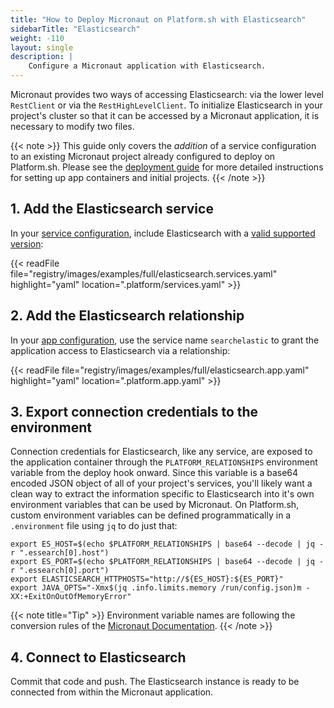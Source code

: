 ```yaml
---
title: "How to Deploy Micronaut on Platform.sh with Elasticsearch"
sidebarTitle: "Elasticsearch"
weight: -110
layout: single
description: |
    Configure a Micronaut application with Elasticsearch.
---
```


Micronaut provides two ways of accessing Elasticsearch: via the lower level `RestClient` or via the `RestHighLevelClient`. To initialize Elasticsearch in your project's cluster so that it can be accessed by a Micronaut application, it is necessary to modify two files. 

{{< note >}}
This guide only covers the *addition* of a service configuration to an existing Micronaut project already configured to deploy on Platform.sh. Please see the [deployment guide](/guides/micronaut/deploy/_index.md) for more detailed instructions for setting up app containers and initial projects. 
{{< /note >}}

## 1. Add the Elasticsearch service

In your [service configuration](../../add-services/_index.md), include Elasticsearch with a [valid supported version](../../add-services/elasticsearch.md):

{{< readFile file="registry/images/examples/full/elasticsearch.services.yaml" highlight="yaml" location=".platform/services.yaml" >}}

## 2. Add the Elasticsearch relationship

In your [app configuration](../../create-apps/app-reference.md), use the service name `searchelastic` to grant the application access to Elasticsearch via a relationship:

{{< readFile file="registry/images/examples/full/elasticsearch.app.yaml" highlight="yaml" location=".platform.app.yaml" >}}

## 3. Export connection credentials to the environment

Connection credentials for Elasticsearch, like any service, are exposed to the application container through the `PLATFORM_RELATIONSHIPS` environment variable from the deploy hook onward. Since this variable is a base64 encoded JSON object of all of your project's services, you'll likely want a clean way to extract the information specific to Elasticsearch into it's own environment variables that can be used by Micronaut. On Platform.sh, custom environment variables can be defined programmatically in a `.environment` file using `jq` to do just that:

```text
export ES_HOST=$(echo $PLATFORM_RELATIONSHIPS | base64 --decode | jq -r ".essearch[0].host")
export ES_PORT=$(echo $PLATFORM_RELATIONSHIPS | base64 --decode | jq -r ".essearch[0].port")
export ELASTICSEARCH_HTTPHOSTS="http://${ES_HOST}:${ES_PORT}"
export JAVA_OPTS="-Xmx$(jq .info.limits.memory /run/config.json)m -XX:+ExitOnOutOfMemoryError"
```

{{< note title="Tip" >}}
Environment variable names are following the conversion rules of the [Micronaut Documentation](https://docs.micronaut.io/latest/guide/index.html).
{{< /note >}}

## 4. Connect to Elasticsearch

Commit that code and push. The Elasticsearch instance is ready to be connected from within the Micronaut application.
